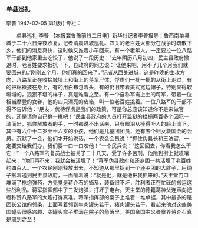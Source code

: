 ### 单县巡礼
李普
1947-02-05
第1版()
专栏：

　　单县巡礼
    李普
    【本报冀鲁豫前线二日电】新华社记者李普报导：鲁西南单县城于二十六日深夜收复，记者清晨进城巡礼。四关的老百姓大部分在战争时疏散下乡，他们的消息真快，这时候又推着小车回来。有一个老年人，一定要拉一位八路军干部到他家里去吃饺子，他说了一段历史：“去年阴历八月初四，民主县政府撤退时，老百姓要求抵抗一下，县政府的同志说：‘让他来吧，用不了几个月我们就要回来的。’刚刚五个月，你们真的回来了。”记者从西关进城，这是昨晚的主攻方向，八路军正在收拾城墙上和街上的蒋军尸体，俘虏们一批一批的从街上走过，有的把棉袄披在身上，有的用白布包着头，有的仍旧带着美式宽边帽子，特别显得软塌塌的，狼狈不堪的样子，真是难看之至。有一个自称军需上士的蒋军，带着一位相当摩登的女眷，他的四只漂亮的皮箱，叫一位老百姓挑着。一位八路军的干部不得不告诉他：“朋友，优待俘虏是我们的政策，可是你总应该知道你不是来做官的，还是请你自己挑一挑吧！”民主县政府的人员打开监狱的栏栅两百多个囚犯一涌而出，抓住解放者的手，一时都说不出话来，只有眼泪从瘦得吓人的脸上流下。其中有六个十二岁至十六岁的小孩，他们是儿童团团员，还有五个妇女救国会的会员。沉默了一会，他们才开始说话，一个农会会员说：“抓住伪县长和王法官，一定要交给我们办，我们要一口一口咬他！”一个民兵说：“这回回去，你看我怎么干它！”一个八路军的复员战士被关了二十几天，受了许多苦刑，他跑到街上就喧嚷起来：“你们再不来，我就会被活埋了！”蒋军伪县政府和还乡团一共活埋了老百姓约四百人。一个农民刚刚释放出去，不知道从那里捉到一个还乡团的大胖子，用绳子捆着送到民主县政府，一面嚷着说：“就是他，就是他把我抓来的。”天主堂门口堆满了枪炮弹药，方先觉是蒋介石的嫡系，装备很不坏，胜利者正在忙碌的搬运这些战利品。蒋军指挥部中了三发炮弹，打坏了电台。天主堂的德籍葛神父连声向记者称赞八路军的大炮打得真准。蒋军指挥部的案子上堆着一堆单据，其中最多的是团长公馆的领条，上面写着领到牛肉罐头若干，猪肉罐头若干，看起来他对这些美国罐头很感兴趣、空罐头盒子堆满在院子的角落里，美国帝国主义者豢养蒋介石真是周到之至！
